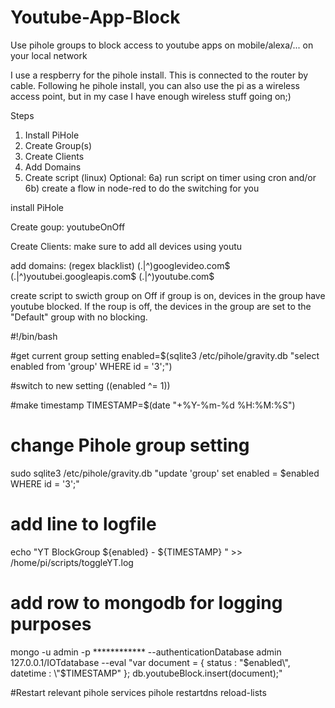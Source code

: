 # Youtube-App-Block
Use pihole groups to block access to youtube apps on mobile/alexa/... on your local network

I use a respberry for the pihole install. This is connected to the router by cable. Following he pihole install, you can also use the pi as a wireless access point, but in my case I have enough wireless stuff going on;)

Steps
1) Install PiHole
2) Create Group(s)
3) Create Clients
4) Add Domains
5) Create script (linux)
Optional:
6a) run script on timer using cron and/or
6b) create a flow in node-red to do the switching for you


install PiHole

Create goup:
	youtubeOnOff

Create Clients:
	make sure to add all devices using youtu


add domains:  (regex blacklist)
	(\.|^)googlevideo\.com$
	(\.|^)youtubei\.googleapis\.com$
	(\.|^)youtube\.com$


create script to swicth group on Off
if group is on, devices in the group have youtube blocked. If the roup is off, the devices in the group are set to the "Default" group with no blocking.
	
  #!/bin/bash

  #get current group setting
  enabled=$(sqlite3 /etc/pihole/gravity.db "select enabled from 'group' WHERE id = '3';")

  #switch to new setting
  ((enabled ^= 1))

  #make timestamp
  TIMESTAMP=$(date "+%Y-%m-%d %H:%M:%S")

  # change Pihole group setting 
  sudo sqlite3 /etc/pihole/gravity.db "update 'group' set enabled = $enabled WHERE id = '3';"

  # add line to logfile
  echo "YT BlockGroup ${enabled} - ${TIMESTAMP} " >> /home/pi/scripts/toggleYT.log

  # add row to mongodb for logging purposes
  mongo -u admin -p ************ --authenticationDatabase admin 127.0.0.1/IOTdatabase --eval "var document = { status : \"$enabled\", datetime : \"$TIMESTAMP\" }; db.youtubeBlock.insert(document);"

  #Restart relevant pihole services
  pihole restartdns reload-lists
